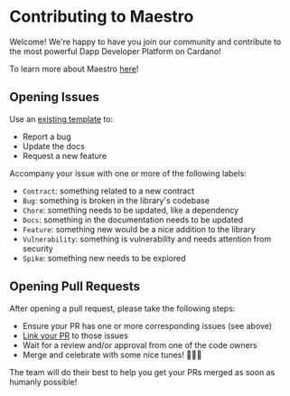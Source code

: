 # Contributing to Maestro

Welcome! We're happy to have you join our community and contribute to the most powerful Dapp Developer Platform on Cardano!

To learn more about Maestro [here](https://docs.gomaestro.org/)!

## Opening Issues

Use an [existing template](https://github.com/maestro-org/smart-contracts/issues/new/choose) to:
- Report a bug
- Update the docs
- Request a new feature

Accompany your issue with one or more of the following labels:
- `Contract`: something related to a new contract
- `Bug`: something is broken in the library's codebase
- `Chore`: something needs to be updated, like a dependency
- `Docs`: something in the documentation needs to be updated
- `Feature`: something new would be a nice addition to the library
- `Vulnerability`: something is vulnerability and needs attention from security
- `Spike`: something new needs to be explored

## Opening Pull Requests
After opening a pull request, please take the following steps:
- Ensure your PR has one or more corresponding issues (see above)
- [Link your PR](https://docs.github.com/en/issues/tracking-your-work-with-issues/linking-a-pull-request-to-an-issue) to those issues
- Wait for a review and/or approval from one of the code owners
- Merge and celebrate with some nice tunes! 🎼🎼🎼

The team will do their best to help you get your PRs merged as soon as humanly possible!
